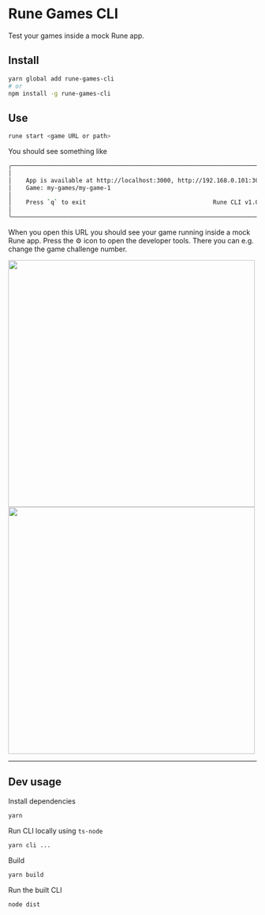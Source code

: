 # Rune Games CLI

Test your games inside a mock Rune app.

## Install

```sh
yarn global add rune-games-cli
# or
npm install -g rune-games-cli
```

## Use

```sh
rune start <game URL or path>
```

You should see something like

```sh
╭────────────────────────────────────────────────────────────────────────────╮
│                                                                            │
│    App is available at http://localhost:3000, http://192.168.0.101:3000    │
│    Game: my-games/my-game-1                                                │
│                                                                            │
│    Press `q` to exit                                    Rune CLI v1.0.0    │
│                                                                            │
╰────────────────────────────────────────────────────────────────────────────╯
```

When you open this URL you should see your game running inside a mock Rune app.
Press the ⚙️ icon to open the developer tools. There you can e.g. change the game
challenge number.

<img src="https://user-images.githubusercontent.com/7106681/166223264-81029004-c985-49e6-b486-1d134686354e.png" height="500" /> <img src="https://user-images.githubusercontent.com/7106681/166223386-1d04ba1d-bde7-40c8-a94b-b4d12b13249b.png" height="500" />

---

## Dev usage

Install dependencies

```sh
yarn
```

Run CLI locally using `ts-node`

```sh
yarn cli ...
```

Build

```sh
yarn build
```

Run the built CLI

```sh
node dist
```
